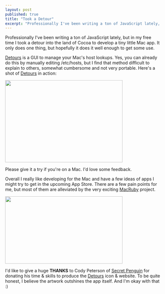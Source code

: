 ```yaml
---
layout: post
published: true
title: "Took a Detour"
excerpt: "Professionally I've been writing a ton of JavaScript lately, but in my free time I took a detour into the land of Cocoa to develop a tiny little Mac app. It only does one thing, but hopefully it does it well enough to get some use."
---
```


Professionally I've been writing a ton of JavaScript lately, but in my free time I took a detour into the land of Cocoa to develop a tiny little Mac app. It only does one thing, but hopefully it does it well enough to get some use.

<a href="http://detoursapp.com/">Detours</a> is a GUI to manage your Mac's host lookups. Yes, you can already do this by manually editing <span class="keyword">/etc/hosts</span>, but I find that method difficult to explain to others, somewhat cumbersome and not very portable. Here's a shot of <a href="http://detoursapp.com">Detours</a> in action:

<a href="http://detoursapp.com"><img src="/wp-content/uploads/2010/10/Detours.png" alt="" title="Detours" width="380" height="266" class="aligncenter size-full wp-image-937" /></a>


Please give it a try if you're on a Mac. I'd love some feedback.

Overall I really like developing for the Mac and have a few ideas of apps I might try to get in the upcoming App Store. There are a few pain points for me, but most of them are alleviated by the very exciting <a href="http://www.macruby.org/">MacRuby</a> project.

<a href="http://detoursapp.com"><img src="/wp-content/uploads/2010/10/dock.png" alt="" title="dock" width="380" height="218" class="aligncenter size-full wp-image-941" /></a>

I'd like to give a huge <strong>THANKS</strong> to Cody Peterson of <a href="http://secretpenguin.com">Secret Penguin</a> for donating his time & skills to produce the <a href="http://detoursapp.com">Detours</a> icon & website. To be quite honest, I believe the artwork outshines the app itself. And I'm okay with that :)
